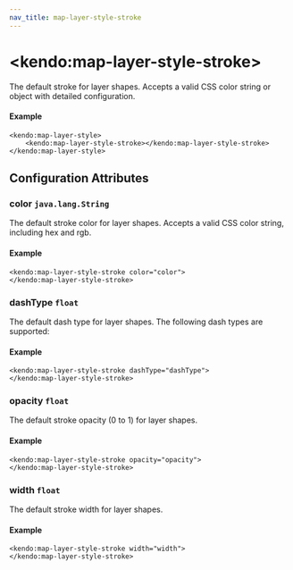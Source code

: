 ```yaml
---
nav_title: map-layer-style-stroke
---
```


# \<kendo:map-layer-style-stroke\>

The default stroke for layer shapes.
Accepts a valid CSS color string or object with detailed configuration.

#### Example
    <kendo:map-layer-style>
        <kendo:map-layer-style-stroke></kendo:map-layer-style-stroke>
    </kendo:map-layer-style>

## Configuration Attributes

### color `java.lang.String`

The default stroke color for layer shapes.
Accepts a valid CSS color string, including hex and rgb.

#### Example
    <kendo:map-layer-style-stroke color="color">
    </kendo:map-layer-style-stroke>

### dashType `float`

The default dash type for layer shapes.
The following dash types are supported:

#### Example
    <kendo:map-layer-style-stroke dashType="dashType">
    </kendo:map-layer-style-stroke>

### opacity `float`

The default stroke opacity (0 to 1) for layer shapes.

#### Example
    <kendo:map-layer-style-stroke opacity="opacity">
    </kendo:map-layer-style-stroke>

### width `float`

The default stroke width for layer shapes.

#### Example
    <kendo:map-layer-style-stroke width="width">
    </kendo:map-layer-style-stroke>

